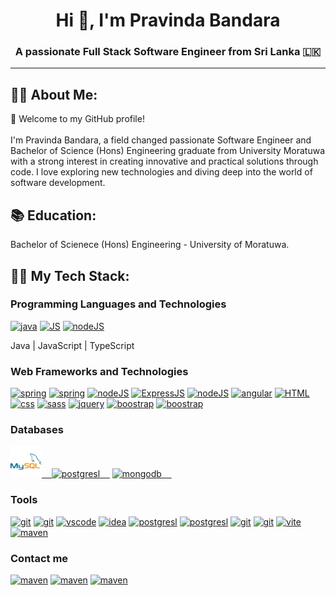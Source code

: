 
<h1 align="center">Hi 👋, I'm Pravinda Bandara</h1>
<h3 align="center">A passionate Full Stack Software Engineer from Sri Lanka 🇱🇰</h3>

-------------

## 👨‍💻 About Me:
👋 Welcome to my GitHub profile!<br><br>I'm Pravinda Bandara, a field changed passionate Software Engineer and Bachelor of Science (Hons) Engineering graduate from University Moratuwa with a strong interest in creating innovative and practical solutions through code. I love exploring new technologies and diving deep into the world of software development.

## 📚  Education:
Bachelor of Scienece (Hons) Engineering - University of Moratuwa.


## 👨‍💻 My Tech Stack:



<h3>Programming Languages and Technologies</h3>
<a href="https://www.slack.com" target="_blank"> <img src="https://skillicons.dev/icons?i=java" alt="java" width="50" height="50"/></a>
<a href="https://www.slack.com" target="_blank"> <img src="https://skillicons.dev/icons?i=js" alt="JS" width="50" height="50"/></a>
<a href="https://www.slack.com" target="_blank"> <img src="https://skillicons.dev/icons?i=typescript" alt="nodeJS" width="50" height="50"/></a> 

Java | JavaScript | TypeScript 

<h3>Web Frameworks and Technologies</h3>
<a href="https://www.slack.com" target="_blank"> <img src="https://skillicons.dev/icons?i=spring" alt="spring" width="50" height="50"/></a> 
<a href="https://www.slack.com" target="_blank"> <img src="https://user-images.githubusercontent.com/25181517/183891303-41f257f8-6b3d-487c-aa56-c497b880d0fb.png" alt="spring" width="50" height="50"/></a> 
<a href="https://www.slack.com" target="_blank"> <img src="https://skillicons.dev/icons?i=nodejs" alt="nodeJS" width="50" height="50"/></a> 
<a href="https://www.slack.com" target="_blank"> <img src="https://skillicons.dev/icons?i=expressjs" alt="ExpressJS" width="50" height="50"/></a> 
<a href="https://www.slack.com" target="_blank"> <img src="https://skillicons.dev/icons?i=react" alt="nodeJS" width="50" height="50"/></a> 
<a href="https://www.slack.com" target="_blank"> <img src="https://skillicons.dev/icons?i=angular" alt="angular" width="50" height="50"/></a> 
<a href="https://www.slack.com" target="_blank"> <img src="https://skillicons.dev/icons?i=html" alt="HTML" width="50" height="50"/></a>
<a href="https://www.slack.com" target="_blank"> <img src="https://skillicons.dev/icons?i=css" alt="css" width="50" height="50"/></a> 
<a href="https://www.slack.com" target="_blank"> <img src="https://skillicons.dev/icons?i=sass" alt="sass" width="50" height="50"/></a> 
<a href="https://www.slack.com" target="_blank"> <img src="https://skillicons.dev/icons?i=jquery" alt="jquery" width="50" height="50"/></a> 
<a href="https://www.slack.com" target="_blank"> <img src="https://skillicons.dev/icons?i=bootstrap" alt="boostrap" width="50" height="50"/></a> 
<a href="https://www.slack.com" target="_blank"> <img src="https://skillicons.dev/icons?i=tailwind" alt="boostrap" width="50" height="50"/></a> 



<h3>Databases</h3>
<a href="https://www.mysql.com/" target="_blank"> <img src="https://raw.githubusercontent.com/devicons/devicon/master/icons/mysql/mysql-original-wordmark.svg" alt="mysql" width="50" height="50"/>&nbsp;&nbsp;&nbsp; </a>
<a href="https://www.slack.com" target="_blank"> <img src="https://www.svgrepo.com/show/439268/postgresql.svg" alt="postgresl" width="50" height="50"/> &nbsp;&nbsp;&nbsp;</a>
<a href="https://www.slack.com" target="_blank"> <img src="https://skillicons.dev/icons?i=mongodb" alt="mongodb" width="50" height="50"/> &nbsp;&nbsp;&nbsp;</a> 


<h3>Tools</h3>
<a href="https://www.slack.com" target="_blank"> <img src="https://skillicons.dev/icons?i=git" alt="git" width="50" height="50"/></a> 
<a href="https://www.slack.com" target="_blank"> <img src="https://skillicons.dev/icons?i=github" alt="git" width="50" height="50"/></a>
<a href="https://www.slack.com" target="_blank"> <img src="https://skillicons.dev/icons?i=vscode" alt="vscode" width="50" height="50"/></a>
<a href="https://www.slack.com" target="_blank"> <img src="https://skillicons.dev/icons?i=idea" alt="idea" width="50" height="50"/></a>
<a href="https://www.slack.com" target="_blank"> <img src="https://www.svgrepo.com/show/354202/postman-icon.svg" alt="postgresl" width="50" height="50"/></a>
<a href="https://www.slack.com" target="_blank"> <img src="https://www.vectorlogo.zone/logos/apache_tomcat/apache_tomcat-icon.svg" alt="postgresl" width="50" height="50"/></a>
<a href="https://www.slack.com" target="_blank"> <img src="https://skillicons.dev/icons?i=firebase" alt="git" width="50" height="50"/></a>
<a href="https://www.slack.com" target="_blank"> <img src="https://parceljs.org/avatar.b1be591d.avif" alt="git" width="50" height="50"/></a>
<a href="https://www.slack.com" target="_blank"> <img src="https://skillicons.dev/icons?i=vite" alt="vite" width="50" height="50"/></a>
<a href="https://www.slack.com" target="_blank"> <img src="https://skillicons.dev/icons?i=maven" alt="maven" width="50" height="50"/></a>







<h3>Contact me</h3>
<a href="https://github.com/Pravinda-Bandara" target="_blank"> <img src="https://skillicons.dev/icons?i=github" alt="maven" width="40" height="40"/></a>
<a href="https://www.linkedin.com/in/pravinda-bandara-b12b4728b/" target="_blank"> <img src="https://skillicons.dev/icons?i=linkedin" alt="maven" width="40" height="40"/></a>
<a href="mailto:bandarapravinda@gmail.com" target="_blank"> <img src="https://skillicons.dev/icons?i=gmail" alt="maven" width="40" height="40"/></a>

